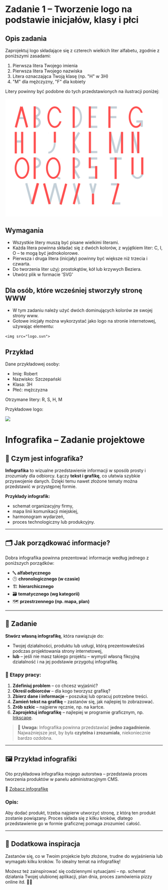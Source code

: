 # Zadanie 1 – Tworzenie logo na podstawie inicjałów, klasy i płci

## Opis zadania

Zaprojektuj logo składające się z czterech wielkich liter alfabetu, zgodnie z poniższymi zasadami:

1. Pierwsza litera Twojego imienia
2. Pierwsza litera Twojego nazwiska
3. Litera oznaczająca Twoją klasę (np. "H" w 3H)
4. "M" dla mężczyzny, "F" dla kobiety

Litery powinny być podobne do tych przedstawionych na ilustracji poniżej:

<img  src="alfabet.png" >

## Wymagania

- Wszystkie litery muszą być pisane wielkimi literami.
- Każda litera powinna składać się z dwóch kolorów, z wyjątkiem liter: C, I, O – te mogą być jednokolorowe.
- Pierwsza i druga litera (inicjały) powinny być większe niż trzecia i czwarta.
- Do tworzenia liter użyj: prostokątów, kół lub krzywych Beziera.
- Utwórz plik w formacie 'SVG'


## Dla osób, które wcześniej stworzyły stronę WWW

- W tym zadaniu należy użyć dwóch dominujących kolorów ze swojej strony www.
- Gotowe inicjały można wykorzystać jako logo na stronie internetowej, używając elementu:


```<img src="logo.svn">```

## Przykład

Dane przykładowej osoby:
- Imię: Robert
- Nazwisko: Szczepański
- Klasa: 3H
- Płeć: mężczyzna

Otrzymane litery: R, S, H, M

Przykładowe logo:

<img  src="logo_rshm.png">

# Infografika – Zadanie projektowe

## 🎯 Czym jest infografika?

**Infografika** to wizualne przedstawienie informacji w sposób prosty i zrozumiały dla odbiorcy. Łączy **tekst i grafikę**, co ułatwia szybkie przyswojenie danych. Dzięki temu nawet złożone tematy można przedstawić w przystępnej formie.

**Przykłady infografik:**
- schemat organizacyjny firmy,
- mapa linii komunikacji miejskiej,
- harmonogram wydarzeń,
- proces technologiczny lub produkcyjny.

---

## 🗂 Jak porządkować informacje?

Dobra infografika powinna prezentować informacje według jednego z poniższych porządków:

- 🔤 **alfabetycznego**
- 🕒 **chronologicznego (w czasie)**
- 🏗 **hierarchicznego**
- 🗃 **tematycznego (wg kategorii)**
- 🗺 **przestrzennego (np. mapa, plan)**

---

## 📝 Zadanie

**Stwórz własną infografikę**, która nawiązuje do:

- Twojej działalności, produktu lub usługi, którą prezentowałeś/aś podczas projektowania strony internetowej,
- **lub** – jeśli nie masz takiego projektu – wymyśl własną fikcyjną działalność i na jej podstawie przygotuj infografikę.

### 🔧 Etapy pracy:

1. **Zdefiniuj problem** – co chcesz wyjaśnić?
2. **Określ odbiorców** – dla kogo tworzysz grafikę?
3. **Zbierz dane i informacje** – poszukaj lub opracuj potrzebne treści.
4. **Zamień tekst na grafikę** – zastanów się, jak najlepiej to zobrazować.
5. **Zrób szkic** – najpierw ręcznie, np. na kartce.
6. **Zaprojektuj infografikę** – najlepiej w programie graficznym, np. [Inkscape](https://inkscape.org/pl/).

> 🎯 **Uwaga:** Infografika powinna przedstawiać **jedno zagadnienie**. Najważniejsze jest, by była **czytelna i zrozumiała**, niekoniecznie bardzo ozdobna.

---

## 🖼 Przykład infografiki

Oto przykładowa infografika mojego autorstwa – przedstawia proces tworzenia produktów w panelu administracyjnym CMS.

📎 [Zobacz infografikę](cmsrs_cmreate_shop_320.svg)

### Opis:

Aby dodać produkt, trzeba najpierw utworzyć stronę, z którą ten produkt zostanie powiązany. Proces składa się z kilku kroków, dlatego przedstawienie go w formie graficznej pomaga zrozumieć całość.

---

## 🧠 Dodatkowa inspiracja

Zastanów się, co w Twoim projekcie było złożone, trudne do wyjaśnienia lub wymagało kilku kroków. To idealny temat na infografikę!

Możesz też zainspirować się codziennymi sytuacjami – np. schemat działania Twojej ulubionej aplikacji, plan dnia, proces zamówienia pizzy online itd. 🎨🍕
